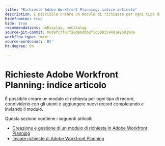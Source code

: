 ```yaml
---
title: "Richieste Adobe Workfront Planning: indice articolo"
description: È possibile creare un modulo di richiesta per ogni tipo di record, condividerlo con gli utenti e aggiungere nuovi record completando e inviando il modulo.
hidefromtoc: true
hide: true
recommendations: noDisplay, noCatalog
source-git-commit: 80d9fc7f8cf28de8dbb8f1c53835940142681906
workflow-type: tm+mt
source-wordcount: '85'
ht-degree: 0%

---
```


# Richieste Adobe Workfront Planning: indice articolo

È possibile creare un modulo di richiesta per ogni tipo di record, condividerlo con gli utenti e aggiungere nuovi record completando e inviando il modulo.

<!--update the metadata with real information when making this available in TOC and in the left nav-->

Questa sezione contiene i seguenti articoli:

* [Creazione e gestione di un modulo di richiesta in Adobe Workfront Planning](/help/quicksilver/planning/requests/create-request-form.md)
* [Inviare richieste di Adobe Workfront Planning](/help/quicksilver/planning/requests/submit-requests.md)
